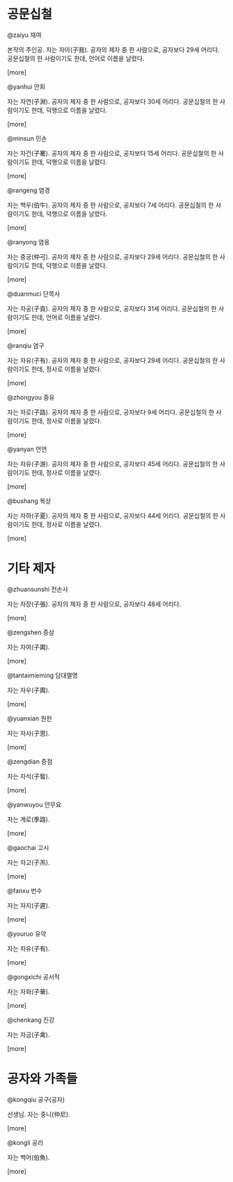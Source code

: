 
# 공문십철

@zaiyu 재여

본작의 주인공. 자는 자아(子我). 공자의 제자 중 한 사람으로, 공자보다 29세 어리다. 공문십철의 한 사람이기도 한데, 언어로 이름을 날렸다.

[more]

@yanhui 안회

자는 자연(子淵). 공자의 제자 중 한 사람으로, 공자보다 30세 어리다. 공문십철의 한 사람이기도 한데, 덕행으로 이름을 날렸다.

[more]

@minsun 민손

자는 자건(子騫). 공자의 제자 중 한 사람으로, 공자보다 15세 어리다. 공문십철의 한 사람이기도 한데, 덕행으로 이름을 날렸다.

[more]

@rangeng 염경

자는 백우(伯牛). 공자의 제자 중 한 사람으로, 공자보다 7세 어리다. 공문십철의 한 사람이기도 한데, 덕행으로 이름을 날렸다.

[more]

@ranyong 염옹

자는 중궁(仲弓). 공자의 제자 중 한 사람으로, 공자보다 29세 어리다. 공문십철의 한 사람이기도 한데, 덕행으로 이름을 날렸다.

[more]

@duanmuci 단목사

자는 자공(子貢). 공자의 제자 중 한 사람으로, 공자보다 31세 어리다. 공문십철의 한 사람이기도 한데, 언어로 이름을 날렸다.

[more]

@ranqiu 염구

자는 자유(子有). 공자의 제자 중 한 사람으로, 공자보다 29세 어리다. 공문십철의 한 사람이기도 한데, 정사로 이름을 날렸다.

[more]

@zhongyou 중유

자는 자로(子路). 공자의 제자 중 한 사람으로, 공자보다 9세 어리다. 공문십철의 한 사람이기도 한데, 정사로 이름을 날렸다.

[more]

@yanyan 언언

자는 자유(子游). 공자의 제자 중 한 사람으로, 공자보다 45세 어리다. 공문십철의 한 사람이기도 한데, 정사로 이름을 날렸다.

[more]

@bushang 복상

자는 자하(子夏). 공자의 제자 중 한 사람으로, 공자보다 44세 어리다. 공문십철의 한 사람이기도 한데, 정사로 이름을 날렸다.

[more]

# 기타 제자

@zhuansunshi 전손사

자는 자장(子張). 공자의 제자 중 한 사람으로, 공자보다 48세 어리다.

[more]

@zengshen 증삼

자는 자여(子輿).

[more]

@tantaimieming 담대멸명

자는 자우(子輿).

[more]

@yuanxian 원헌

자는 자사(子思).

[more]

@zengdian 증점

자는 자석(子皙).

[more]

@yanwuyou 안무요

자는 계로(季路).

[more]

@gaochai 고시

자는 자고(子羔).

[more]

@fanxu 번수

자는 자지(子遲).

[more]

@youruo 유약

자는 자유(子有).

[more]

@gongxichi 공서적

자는 자화(子華).

[more]

@chenkang 진강

자는 자금(子禽).

[more]

# 공자와 가족들

@kongqiu 공구(공자)

선생님. 자는 중니(仲尼).

[more]

@kongli 공리

자는 백어(伯魚).

[more]